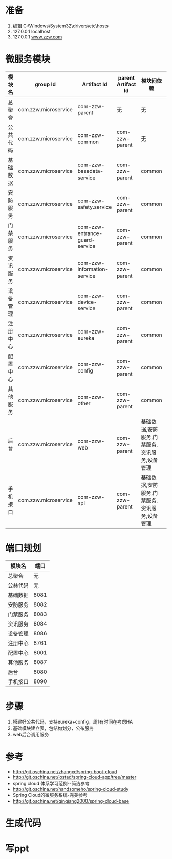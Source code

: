 # 准备
1. 编辑 C:\Windows\System32\drivers\etc\hosts
2. 127.0.0.1       localhost
3. 127.0.0.1       www.zzw.com

# 微服务模块

模块名 | group Id |Artifact Id | parent Artifact Id | 模块间依赖| packaging
---|---|---|---|---|---
总聚合 | com.zzw.microservice| com-zzw-parent| 无|无 |pom
公共代码 | com.zzw.microservice| com-zzw-common| com-zzw-parent| 无|jar
基础数据 | com.zzw.microservice| com-zzw-basedata-service| com-zzw-parent| common|jar
安防服务 | com.zzw.microservice| com-zzw-safety.service| com-zzw-parent| common|jar
门禁服务 | com.zzw.microservice| com-zzw-entrance-guard-service| com-zzw-parent| common|jar
资讯服务 | com.zzw.microservice| com-zzw-information-service| com-zzw-parent| common|jar
设备管理 | com.zzw.microservice| com-zzw-device-service| com-zzw-parent| common|jar
注册中心 | com.zzw.microservice| com-zzw-eureka| com-zzw-parent| common|jar
配置中心 | com.zzw.microservice| com-zzw-config| com-zzw-parent| common|jar
其他服务 | com.zzw.microservice| com-zzw-other| com-zzw-parent| common|jar
后台 | com.zzw.microservice| com-zzw-web| com-zzw-parent| 基础数据,安防服务,门禁服务,资讯服务,设备管理|jar
手机接口 | com.zzw.microservice| com-zzw-api| com-zzw-parent| 基础数据,安防服务,门禁服务,资讯服务,设备管理|jar

# 端口规划

模块名 | 端口
---|---
总聚合 | 无
公共代码 | 无
基础数据 | 8081
安防服务 | 8082
门禁服务 | 8083
资讯服务 | 8084
设备管理 | 8086
注册中心 | 8761
配置中心 | 8001
其他服务 | 8087
后台 | 8080
手机接口|8090 


# 步骤
1. 搭建好公共代码，支持eureka+config，周1有时间在考虑HA
2. 基础模块建立表，包结构划分，公布服务
3. web后台调用服务

# 参考
- http://git.oschina.net/zhangxd/spring-boot-cloud
- http://git.oschina.net/lostad/spring-cloud-app/tree/master
- spring cloud 体系学习范例--简洁参考
- http://git.oschina.net/handsomeho/spring-cloud-study
- Spring Cloud的微服务系统-完美参考
- http://git.oschina.net/qinqiang2000/spring-cloud-base

# 生成代码
# 写ppt